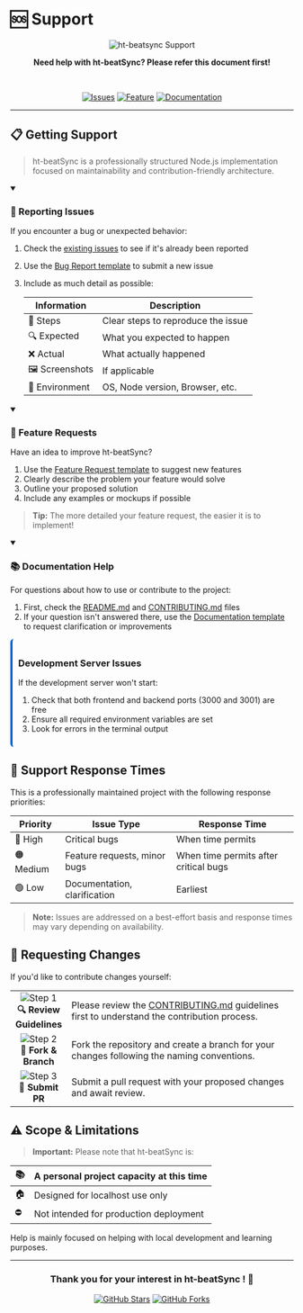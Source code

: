 # 🆘 Support

<div align="center">

![ht-beatsync Support](https://img.shields.io/badge/BeatSync-Support-blue?style=for-the-badge&logo=github)

**Need help with ht-beatSync? Please refer this document first!**

<br>

[![Issues](https://img.shields.io/badge/Issues-Report_Bug-red.svg?style=flat-square&logo=github)](https://github.com/devharshthakur/ht-beatsync/issues/new?template=bug_report.md)
[![Feature](https://img.shields.io/badge/Requests-Suggest_Feature-blue.svg?style=flat-square&logo=github)](https://github.com/devharshthakur/ht-beatsync/issues/new?template=feature_request.md)
[![Documentation](https://img.shields.io/badge/Docs-Improve_Documentation-green.svg?style=flat-square&logo=github)](https://github.com/devharshthakur/ht-beatsync/issues/new?template=documentation.md)

</div>

<hr>

## 📋 Getting Support

> ht-beatSync is a professionally structured Node.js implementation focused on maintainability and contribution-friendly architecture.

<details open>
<summary><h3>🐛 Reporting Issues</h3></summary>

If you encounter a bug or unexpected behavior:

1. Check the [existing issues](https://github.com/devharshthakur/ht-beatsync/issues) to see if it's already been reported
2. Use the [Bug Report template](https://github.com/devharshthakur/ht-beatsync/issues/new?template=bug_report.md) to submit a new issue
3. Include as much detail as possible:

   | Information | Description |
   |-------------|-------------|
   | 📝 Steps | Clear steps to reproduce the issue |
   | 🔍 Expected | What you expected to happen |
   | ❌ Actual | What actually happened |
   | 🖼️ Screenshots | If applicable |
   | 📱 Environment | OS, Node version, Browser, etc. |

</details>

<details open>
<summary><h3>🚀 Feature Requests</h3></summary>

Have an idea to improve ht-beatSync?

1. Use the [Feature Request template](https://github.com/devharshthakur/ht-beatsync/issues/new?template=feature_request.md) to suggest new features
2. Clearly describe the problem your feature would solve
3. Outline your proposed solution
4. Include any examples or mockups if possible

> **Tip:** The more detailed your feature request, the easier it is to implement!

</details>

<details open>
<summary><h3>📚 Documentation Help</h3></summary>

For questions about how to use or contribute to the project:

1. First, check the [README.md](README.md) and [CONTRIBUTING.md](CONTRIBUTING.md) files
2. If your question isn't answered there, use the [Documentation template](https://github.com/devharshthakur/ht-beatsync/issues/new?template=documentation.md) to request clarification or improvements

</details>


<div style="padding: 10px; border-radius: 6px; border-left: 4px solid #0366d6; margin-top: 10px;">

### Development Server Issues

If the development server won't start:

1. Check that both frontend and backend ports (3000 and 3001) are free
2. Ensure all required environment variables are set
3. Look for errors in the terminal output

</div>

## 📆 Support Response Times

This is a professionally maintained project with the following response priorities:

| Priority | Issue Type | Response Time |
|----------|------------|---------------|
| 🔴 High | Critical bugs | When time permits |
| 🟠 Medium | Feature requests, minor bugs | When time permits after critical bugs |
| 🟢 Low | Documentation, clarification | Earliest |

> **Note:** Issues are addressed on a best-effort basis and response times may vary depending on availability.

## 📝 Requesting Changes

If you'd like to contribute changes yourself:

<table>
  <tr>
    <td width="20%" align="center">
      <img src="https://img.shields.io/badge/Step_1-blue?style=for-the-badge" alt="Step 1" /><br/>
      <b>🔍 Review Guidelines</b>
    </td>
    <td width="80%">
      Please review the <a href="CONTRIBUTING.md">CONTRIBUTING.md</a> guidelines first to understand the contribution process.
    </td>
  </tr>
  <tr>
    <td align="center">
      <img src="https://img.shields.io/badge/Step_2-blue?style=for-the-badge" alt="Step 2" /><br/>
      <b>🍴 Fork & Branch</b>
    </td>
    <td>
      Fork the repository and create a branch for your changes following the naming conventions.
    </td>
  </tr>
  <tr>
    <td align="center">
      <img src="https://img.shields.io/badge/Step_3-blue?style=for-the-badge" alt="Step 3" /><br/>
      <b>🚀 Submit PR</b>
    </td>
    <td>
      Submit a pull request with your proposed changes and await review.
    </td>
  </tr>
</table>

## ⚠️ Scope & Limitations

> **Important:** Please note that ht-beatSync is:

<div align="center">

| 📚 | A personal project capacity at this time |
|-----|----------------------------|
| 🏠 | Designed for localhost use only |
| ⛔ | Not intended for production deployment |

</div>

Help is mainly focused on helping with local development and learning purposes.

---

<div align="center">

### Thank you for your interest in ht-beatSync ! 🎵

[![GitHub Stars](https://img.shields.io/github/stars/devharshthakur/ht-beatsync?style=social)](https://github.com/devharshthakur/ht-beatsync)
[![GitHub Forks](https://img.shields.io/github/forks/devharshthakur/ht-beatsync?style=social)](https://github.com/devharshthakur/ht-beatsync/fork)

</div> 
